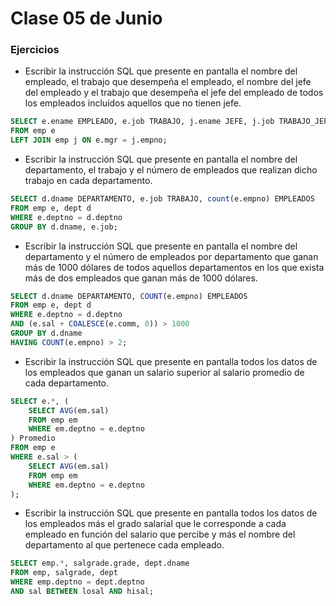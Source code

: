 # Clase 05 de Junio

### Ejercicios 

- Escribir la instrucción SQL que presente en pantalla el nombre del empleado, el trabajo que desempeña el empleado, el nombre del jefe del empleado y el trabajo que desempeña el jefe del empleado de todos los empleados incluídos aquellos que no tienen jefe.

```sql
SELECT e.ename EMPLEADO, e.job TRABAJO, j.ename JEFE, j.job TRABAJO_JEFE
FROM emp e 
LEFT JOIN emp j ON e.mgr = j.empno;
```

- Escribir la instrucción SQL que presente en pantalla el nombre del departamento, el trabajo y el número de empleados que realizan dicho trabajo en cada departamento.

```sql
SELECT d.dname DEPARTAMENTO, e.job TRABAJO, count(e.empno) EMPLEADOS
FROM emp e, dept d
WHERE e.deptno = d.deptno
GROUP BY d.dname, e.job;
```

- Escribir la instrucción SQL que presente en pantalla el nombre del departamento y el número de empleados por departamento que ganan más de 1000 dólares de todos aquellos departamentos en los que exista más de dos empleados que ganan más de 1000 dólares.

```sql
SELECT d.dname DEPARTAMENTO, COUNT(e.empno) EMPLEADOS
FROM emp e, dept d
WHERE e.deptno = d.deptno
AND (e.sal + COALESCE(e.comm, 0)) > 1000
GROUP BY d.dname
HAVING COUNT(e.empno) > 2;
```

- Escribir la instrucción SQL que presente en pantalla todos los datos de los empleados que ganan un salario superior al salario promedio de cada departamento.

```sql
SELECT e.*, (
    SELECT AVG(em.sal)
    FROM emp em
    WHERE em.deptno = e.deptno
) Promedio
FROM emp e 
WHERE e.sal > (
    SELECT AVG(em.sal)
    FROM emp em
    WHERE em.deptno = e.deptno
);
```

- Escribir la instrucción SQL que presente en pantalla todos los datos de los empleados más el grado salarial que le corresponde a cada empleado en función del salario que percibe y más el nombre del departamento al que pertenece cada empleado.

```sql
SELECT emp.*, salgrade.grade, dept.dname
FROM emp, salgrade, dept
WHERE emp.deptno = dept.deptno
AND sal BETWEEN losal AND hisal;
```